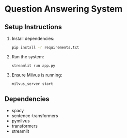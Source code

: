 # Question Answering System

## Setup Instructions

1. Install dependencies:
    ```sh
    pip install -r requirements.txt
    ```

2. Run the system:
    ```sh
    streamlit run app.py
    ```

3. Ensure Milvus is running:
    ```sh
    milvus_server start
    ```

## Dependencies

- spacy
- sentence-transformers
- pymilvus
- transformers
- streamlit
